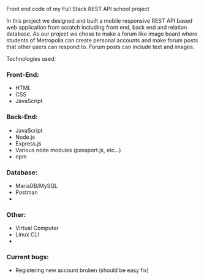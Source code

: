 Front end code of my Full Stack REST API school project

In this project we designed and built a mobile responsive REST API based web application from scratch including front end, back end and relation database. As our project we chose to make a forum like image board where students of Metropolia can create personal accounts and make forum posts that other users can respond to. Forum posts can include text and images.



Technologies used:
  <h3>Front-End:</h3>
<ul>
  <li>HTML</li>
  <li>CSS</li>
  <li>JavaScript</li>
  </ul>
  
  <h3>Back-End:</h3>
<ul>
  <li>JavaScript</li>
  <li>Node.js</li>
  <li>Express.js</li>
  <li>Various node modules (passport.js, etc...)</li>
  <li>npm</li>
  </ul>
  
  <h3>Database:</h3>
<ul>
  <li>MariaDB/MySQL</li>
  <li>Postman</li>
  <li></li>
  </ul>
  
  <h3>Other:</h3>
<ul>
  <li>Virtual Computer</li>
  <li>Linux CLI</li>
  <li></li>
  </ul>

<h3>Current bugs:</h3>
<ul>
  <li>Registering new account broken (should be easy fix)</li>
  </ul>
